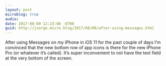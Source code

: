 ```yaml
---
layout: post
microblog: true
audio: 
date: 2017-08-09 12:23:08 -0700
guid: http://jsorge.micro.blog/2017/08/09/after-using-messages.html
---
```

After using Messages on my iPhone in iOS 11 for the past couple of days I’m convinced that the new bottom row of app icons is there for the new iPhone Pro (or whatever it’s called). It’s super inconvenient to not have the text field at the very bottom of the screen.
